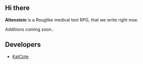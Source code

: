 ## Hi there 
**Altenstein** is a Rouglike medival text RPG, that we write right now.

Additions coming soon..

## Developers

- [KatCote](https://github.com/KatCote)
